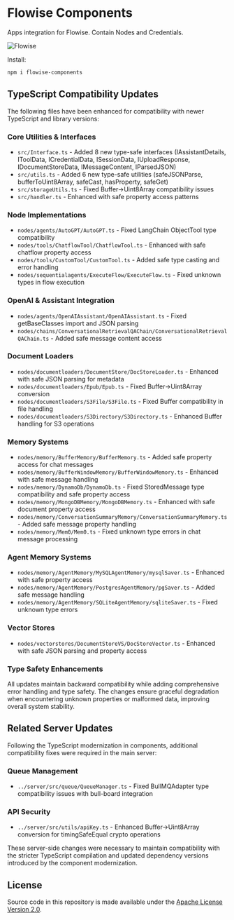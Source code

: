 <!-- markdownlint-disable MD030 -->

# Flowise Components

Apps integration for Flowise. Contain Nodes and Credentials.

![Flowise](https://github.com/FlowiseAI/Flowise/blob/main/images/flowise.gif?raw=true)

Install:

```bash
npm i flowise-components
```

## TypeScript Compatibility Updates

The following files have been enhanced for compatibility with newer TypeScript and library versions:

### Core Utilities & Interfaces

-   `src/Interface.ts` - Added 8 new type-safe interfaces (IAssistantDetails, IToolData, ICredentialData, ISessionData, IUploadResponse, IDocumentStoreData, IMessageContent, IParsedJSON)
-   `src/utils.ts` - Added 6 new type-safe utilities (safeJSONParse, bufferToUint8Array, safeCast, hasProperty, safeGet)
-   `src/storageUtils.ts` - Fixed Buffer→Uint8Array compatibility issues
-   `src/handler.ts` - Enhanced with safe property access patterns

### Node Implementations

-   `nodes/agents/AutoGPT/AutoGPT.ts` - Fixed LangChain ObjectTool type compatibility
-   `nodes/tools/ChatflowTool/ChatflowTool.ts` - Enhanced with safe chatflow property access
-   `nodes/tools/CustomTool/CustomTool.ts` - Added safe type casting and error handling
-   `nodes/sequentialagents/ExecuteFlow/ExecuteFlow.ts` - Fixed unknown types in flow execution

### OpenAI & Assistant Integration

-   `nodes/agents/OpenAIAssistant/OpenAIAssistant.ts` - Fixed getBaseClasses import and JSON parsing
-   `nodes/chains/ConversationalRetrievalQAChain/ConversationalRetrievalQAChain.ts` - Added safe message content access

### Document Loaders

-   `nodes/documentloaders/DocumentStore/DocStoreLoader.ts` - Enhanced with safe JSON parsing for metadata
-   `nodes/documentloaders/Epub/Epub.ts` - Fixed Buffer→Uint8Array conversion
-   `nodes/documentloaders/S3File/S3File.ts` - Fixed Buffer compatibility in file handling
-   `nodes/documentloaders/S3Directory/S3Directory.ts` - Enhanced Buffer handling for S3 operations

### Memory Systems

-   `nodes/memory/BufferMemory/BufferMemory.ts` - Added safe property access for chat messages
-   `nodes/memory/BufferWindowMemory/BufferWindowMemory.ts` - Enhanced with safe message handling
-   `nodes/memory/DynamoDb/DynamoDb.ts` - Fixed StoredMessage type compatibility and safe property access
-   `nodes/memory/MongoDBMemory/MongoDBMemory.ts` - Enhanced with safe document property access
-   `nodes/memory/ConversationSummaryMemory/ConversationSummaryMemory.ts` - Added safe message property handling
-   `nodes/memory/Mem0/Mem0.ts` - Fixed unknown type errors in chat message processing

### Agent Memory Systems

-   `nodes/memory/AgentMemory/MySQLAgentMemory/mysqlSaver.ts` - Enhanced with safe property access
-   `nodes/memory/AgentMemory/PostgresAgentMemory/pgSaver.ts` - Added safe message handling
-   `nodes/memory/AgentMemory/SQLiteAgentMemory/sqliteSaver.ts` - Fixed unknown type errors

### Vector Stores

-   `nodes/vectorstores/DocumentStoreVS/DocStoreVector.ts` - Enhanced with safe JSON parsing and property access

### Type Safety Enhancements

All updates maintain backward compatibility while adding comprehensive error handling and type safety. The changes ensure graceful degradation when encountering unknown properties or malformed data, improving overall system stability.

## Related Server Updates

Following the TypeScript modernization in components, additional compatibility fixes were required in the main server:

### Queue Management

-   `../server/src/queue/QueueManager.ts` - Fixed BullMQAdapter type compatibility issues with bull-board integration

### API Security

-   `../server/src/utils/apiKey.ts` - Enhanced Buffer→Uint8Array conversion for timingSafeEqual crypto operations

These server-side changes were necessary to maintain compatibility with the stricter TypeScript compilation and updated dependency versions introduced by the component modernization.

## License

Source code in this repository is made available under the [Apache License Version 2.0](https://github.com/FlowiseAI/Flowise/blob/master/LICENSE.md).

